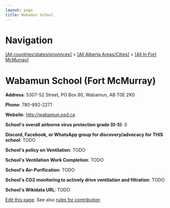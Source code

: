```yaml
---
layout: page
title: Wabamun School
---
```

# Navigation

[[All countries/states/provinces]](../../..) > [[All Alberta Areas/Cities]](../..) > [[All In Fort McMurray]](..)

# Wabamun School (Fort McMurray)

**Address**: 5307-52 Street, PO Box 80, Wabamun, AB T0E 2K0

**Phone**: 780-892-2271

**Website**: <http://wabamun.psd.ca>

**School's overall airborne virus protection grade (0-5)**: 0

**Discord, Facebook, or WhatsApp group for discovery/advocacy for THIS school**: TODO

**School's policy on Ventilation**: TODO

**School's Ventilation Work Completion**: TODO

**School's Air-Purification**: TODO

**School's CO2 monitoring to actively drive ventilation and filtration**: TODO

**School's Wikidata URL**: TODO


[Edit this page](https://github.com/ventilate-schools/AB/edit/main/./Fort_McMurray/Wabamun_School.md). See also [rules for contribution](../../../contribution-rules/)